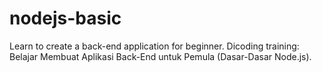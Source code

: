 # nodejs-basic
Learn to create a back-end application for beginner. Dicoding training: Belajar Membuat Aplikasi Back-End untuk Pemula (Dasar-Dasar Node.js).
